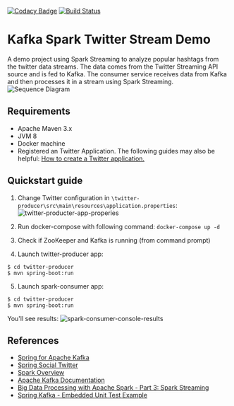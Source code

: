 [![Codacy Badge](https://api.codacy.com/project/badge/Grade/bab2210534304c81b1f7e11b213b052e)](https://www.codacy.com/app/philipgold/kafka-spark-twitter-stream-demo?utm_source=github.com&amp;utm_medium=referral&amp;utm_content=philipgold/kafka-spark-twitter-stream-demo&amp;utm_campaign=Badge_Grade)
[![Build Status](https://travis-ci.org/philipgold/topjava.svg?branch=master)](https://travis-ci.org/philipgold/kafka-spark-twitter-stream-demo)


# Kafka Spark Twitter Stream Demo
A demo project using Spark Streaming to analyze popular hashtags from the twitter data streams. The data comes from the Twitter Streaming API source and is fed to Kafka. The consumer service receives data from Kafka and then processes it in a stream using Spark Streaming.
![Sequence Diagram](https://github.com/philipgold/kafka-spark-twitter-stream-demo/raw/master/img/mircroservice-kafka-data-streams-with-spark.png) 



## Requirements
* Apache Maven 3.x
* JVM 8
* Docker machine
* Registered an Twitter Application. The following guides may also be helpful: [How to create a Twitter application.](http://docs.inboundnow.com/guide/create-twitter-application/)

## Quickstart guide
1. Change Twitter configuration in `\twitter-producer\src\main\resources\application.properties`: 
![twitter-producter-app-properies](https://github.com/philipgold/kafka-spark-twitter-stream-demo/raw/master/img/twitter-producter-app-properies.png) 

2. Run docker-compose with following command: `docker-compose up -d`
3. Check if ZooKeeper and Kafka is running (from command prompt)
4. Launch twitter-producer app:
```
$ cd twitter-producer
$ mvn spring-boot:run
```
5. Launch spark-consumer app: 
```
$ cd twitter-producer
$ mvn spring-boot:run
```
You'll see results:
![spark-consumer-console-results](https://raw.githubusercontent.com/philipgold/kafka-spark-twitter-stream-demo/master/img/spark-consumer-console-results.png) 

## References
* [Spring for Apache Kafka](https://projects.spring.io/spring-kafka/)
* [Spring Social Twitter](http://projects.spring.io/spring-social-twitter/)
* [Spark Overview](http://spark.apache.org/docs/latest/)
* [Apache Kafka Documentation](http://kafka.apache.org/documentation.html)
* [Big Data Processing with Apache Spark - Part 3: Spark Streaming](https://www.infoq.com/articles/apache-spark-streaming)
* [Spring Kafka - Embedded Unit Test Example](https://www.codenotfound.com/spring-kafka-embedded-unit-test-example.html)